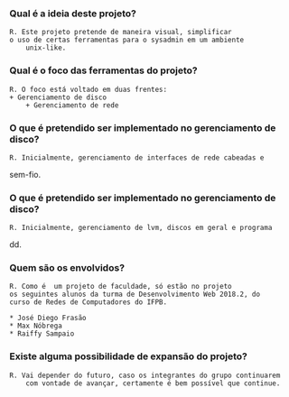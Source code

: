 ### Qual é a ideia deste projeto?
    R. Este projeto pretende de maneira visual, simplificar
	o uso de certas ferramentas para o sysadmin em um ambiente 
        unix-like.

### Qual é o foco das ferramentas do projeto?
    R. O foco está voltado em duas frentes: 
	+ Gerenciamento de disco 
        + Gerenciamento de rede

### O que é pretendido ser implementado no gerenciamento de disco?
    R. Inicialmente, gerenciamento de interfaces de rede cabeadas e 
sem-fio.


### O que é pretendido ser implementado no gerenciamento de disco?
    R. Inicialmente, gerenciamento de lvm, discos em geral e programa 
dd.

### Quem são os envolvidos?
    R. Como é  um projeto de faculdade, só estão no projeto
	os seguintes alunos da turma de Desenvolvimento Web 2018.2, do
	curso de Redes de Computadores do IFPB.

	* José Diego Frasão
	* Max Nóbrega
	* Raiffy Sampaio

### Existe alguma possibilidade de expansão do projeto?
    R. Vai depender do futuro, caso os integrantes do grupo continuarem 
        com vontade de avançar, certamente é bem possível que continue.
 
